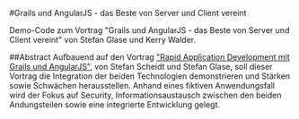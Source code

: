 #Grails und AngularJS - das Beste von Server und Client vereint

Demo-Code zum Vortrag "Grails und AngularJS - das Beste von Server und Client vereint" von Stefan Glase und Kerry Walder.

##Abstract
Aufbauend auf den Vortrag ["Rapid Application Development mit Grails und AngularJS"](https://github.com/opitzconsulting/tasklist-grails-angular),
von Stefan Scheidt und Stefan Glase, soll dieser Vortrag die Integration der beiden Technologien demonstrieren und Stärken sowie Schwächen herausstellen.
Anhand eines fiktiven Anwendungsfall wird der Fokus auf Security, Informationsaustausch zwischen den beiden Andungsteilen
sowie eine integrierte Entwicklung gelegt.
